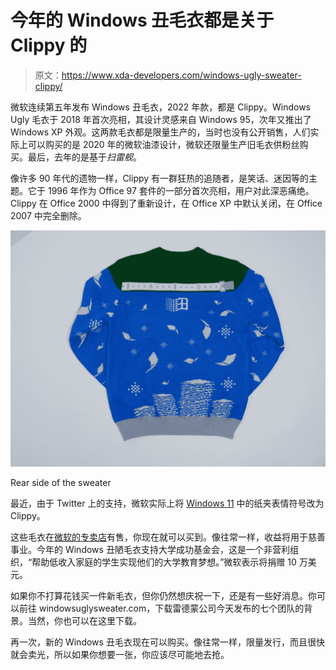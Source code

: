 # 今年的 Windows 丑毛衣都是关于 Clippy 的

> 原文：<https://www.xda-developers.com/windows-ugly-sweater-clippy/>

微软连续第五年发布 Windows 丑毛衣，2022 年款，都是 Clippy。Windows Ugly 毛衣于 2018 年首次亮相，其设计灵感来自 Windows 95，次年又推出了 Windows XP 外观。这两款毛衣都是限量生产的，当时也没有公开销售，人们实际上可以购买的是 2020 年的微软油漆设计，微软还限量生产旧毛衣供粉丝购买。最后，去年的是基于*扫雷舰*。

像许多 90 年代的遗物一样，Clippy 有一群狂热的追随者，是笑话、迷因等的主题。它于 1996 年作为 Office 97 套件的一部分首次亮相，用户对此深恶痛绝。Clippy 在 Office 2000 中得到了重新设计，在 Office XP 中默认关闭，在 Office 2007 中完全删除。

 <picture>![Rear of Windows Ugly Sweater](img/5e31c88561081b3f45b1e77654fdd487.png)</picture> 

Rear side of the sweater

最近，由于 Twitter 上的支持，微软实际上将 [Windows 11](https://www.xda-developers.com/windows-11/) 中的纸夹表情符号改为 Clippy。

这些毛衣在[微软的专卖店](https://gear.xbox.com/pages/windows)有售，你现在就可以买到。像往常一样，收益将用于慈善事业。今年的 Windows 丑陋毛衣支持大学成功基金会，这是一个非营利组织，“帮助低收入家庭的学生实现他们的大学教育梦想。”微软表示将捐赠 10 万美元。

如果你不打算花钱买一件新毛衣，但你仍然想庆祝一下，还是有一些好消息。你可以前往 windowsuglysweater.com，下载雷德蒙公司今天发布的七个团队的背景。当然，你也可以在这里下载。

再一次，新的 Windows 丑毛衣现在可以购买。像往常一样，限量发行，而且很快就会卖光，所以如果你想要一张，你应该尽可能地去抢。